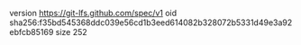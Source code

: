version https://git-lfs.github.com/spec/v1
oid sha256:f35bd545368ddc039e56cd1b3eed614082b328072b5331d49e3a92ebfcb85169
size 252
